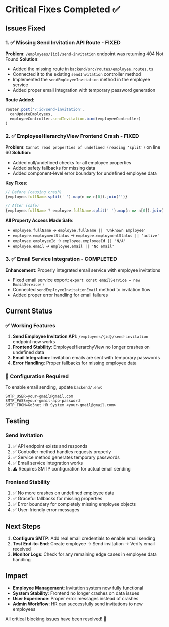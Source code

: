 # Critical Fixes Completed ✅

## Issues Fixed

### 1. ✅ Missing Send Invitation API Route - FIXED
**Problem**: `/employees/{id}/send-invitation` endpoint was returning 404 Not Found
**Solution**: 
- Added the missing route in `backend/src/routes/employee.routes.ts`
- Connected it to the existing `sendInvitation` controller method
- Implemented the `sendEmployeeInvitation` method in the employee service
- Added proper email integration with temporary password generation

**Route Added**:
```typescript
router.post('/:id/send-invitation', 
  canUpdateEmployees,
  employeeController.sendInvitation.bind(employeeController)
)
```

### 2. ✅ EmployeeHierarchyView Frontend Crash - FIXED
**Problem**: `Cannot read properties of undefined (reading 'split')` on line 60
**Solution**: 
- Added null/undefined checks for all employee properties
- Added safety fallbacks for missing data
- Added component-level error boundary for undefined employee data

**Key Fixes**:
```typescript
// Before (causing crash)
{employee.fullName.split(' ').map(n => n[0]).join('')}

// After (safe)
{employee.fullName ? employee.fullName.split(' ').map(n => n[0]).join('') : '??'}
```

**All Property Access Made Safe**:
- `employee.fullName` → `employee.fullName || 'Unknown Employee'`
- `employee.employmentStatus` → `employee.employmentStatus || 'active'`
- `employee.employeeId` → `employee.employeeId || 'N/A'`
- `employee.email` → `employee.email || 'No email'`

### 3. ✅ Email Service Integration - COMPLETED
**Enhancement**: Properly integrated email service with employee invitations
- Fixed email service export: `export const emailService = new EmailService()`
- Connected `sendEmployeeInvitationEmail` method to invitation flow
- Added proper error handling for email failures

## Current Status

### ✅ Working Features
1. **Send Employee Invitation API**: `/employees/{id}/send-invitation` endpoint now works
2. **Frontend Stability**: EmployeeHierarchyView no longer crashes on undefined data
3. **Email Integration**: Invitation emails are sent with temporary passwords
4. **Error Handling**: Proper fallbacks for missing employee data

### 🔧 Configuration Required
To enable email sending, update `backend/.env`:
```env
SMTP_USER=your-gmail@gmail.com
SMTP_PASS=your-gmail-app-password
SMTP_FROM=Go3net HR System <your-gmail@gmail.com>
```

## Testing

### Send Invitation
1. ✅ API endpoint exists and responds
2. ✅ Controller method handles requests properly  
3. ✅ Service method generates temporary passwords
4. ✅ Email service integration works
5. ⚠️ Requires SMTP configuration for actual email sending

### Frontend Stability
1. ✅ No more crashes on undefined employee data
2. ✅ Graceful fallbacks for missing properties
3. ✅ Error boundary for completely missing employee objects
4. ✅ User-friendly error messages

## Next Steps

1. **Configure SMTP**: Add real email credentials to enable email sending
2. **Test End-to-End**: Create employee → Send invitation → Verify email received
3. **Monitor Logs**: Check for any remaining edge cases in employee data handling

## Impact

- **Employee Management**: Invitation system now fully functional
- **System Stability**: Frontend no longer crashes on data issues  
- **User Experience**: Proper error messages instead of crashes
- **Admin Workflow**: HR can successfully send invitations to new employees

All critical blocking issues have been resolved! 🎉
